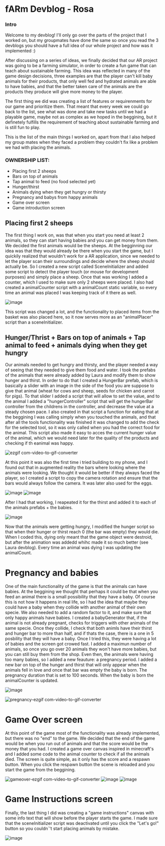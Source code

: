 # fARm Devblog - Rosa

### Intro
Welcome to my devblog! I'll only go over the parts of the project that I worked on, but my groupmates have done the same so once you read the 3 devblogs you should have a full idea of our whole project and how was it implemented :)

After discussing on a series of ideas, we finally decided that our AR project was going to be a farming simulator, in order to create a fun game that can teach about sustainable farming. This idea was reflected in many of the game design decisions, three examples are that the player can't kill baby animals for their products, that only well fed and hydrated animals are able to have babies, and that the better taken care of the animals are the products they produce will give more money to the player.

The first thing we did was creating a list of features or requirenments for our game and prioritize them. That meant that every week we could go back to the list, see what was done and take new tasks until we had a playable game, maybe not as complex as we hoped in the beggining, but it definetely fulfills the requirement of teaching about sustainable farming and is still fun to play. 

This is the list of the main things I worked on, apart from that I also helped my group mates when they faced a problem they couldn't fix like a problem we had with placing the animals.

### OWNERSHIP LIST:
- Placing first 2 sheeps
- Bars on top of animals
- Tap animal to feed (no food selected yet)
- Hunger/thirst
- Animals dying when they get hungry or thirsty
- Pregnancy and babys from happy animals
- Game over screen
- Game introduction screen


## Placing first 2 sheeps

The first thing I work on, was that when you start you need at least 2 animals, so they can start having babies and you can get money from them. We decided the first animals would be the sheeps. At the begginning our idea was that they would already be there when you start the game, but I quickily realized that wouldn't work for a AR application, since we needed to let the player scan their surroundings and decide where the sheep should actually be. So I created a new script called SceneInitializer and added some script to detect the player touch (or mouse for development purposes) and simply place a sheep. Once that was working I added a counter, which I used to make sure only 2 sheeps were placed. I also had created a animalCounter script with a animalCount static variable, so every time an animal was placed I was keeping track of it there as well.

![image](https://github.com/user-attachments/assets/44b20a76-5ca8-481b-b5bc-9b30276095e3)

This script was changed a lot, and the functionality to placed items from the basket was also placed here, so it now serves more as an "animalPlacer" script than a sceneInitializer.

## Hunger/Thrist + Bars on top of animals + Tap animal to feed + animals dying when they get hungry

Our animals needed to get hungry and thirsty, and the player needed a way of seeing that they needed to give them food and water.
I took the prefabs of the animals that were already added by Laura and modify them to show hunger and thirst. In order to do that I created a HungerBar prefab, which is basically a slider with an image in the side of the food you are suppose to give that animal (wheat for cows and sheep, seeds for chicken and carrot for pigs). To that slider I added a script that will allow to set the value, and to the animal I added a "hungerController" script that will get the hungerBar controller from the childrens in the controller, and decrease the value at a steady chosen pace. I also created in that script a function for eating that at the beggining I was calling simply when you touched the animals, and that after all the tools functionality was finished it was changed to add the check for the selected tool, so it was only called when you had the correct food for the animal. This script also made it easy to acces the current hunger value of the animal, which we would need later for the quality of the products and checking if th eanimal was happy.

![ezgif com-video-to-gif-converter](https://github.com/user-attachments/assets/3803077c-2d05-4a7d-8b2f-5297b75f2abb)

At this point it was also the first time i tried building to my phone, and I found out that in augmented reality the bars where looking where the animals were looking. We thought it would be better if they always faced the player, so I created a script to copy the camera rotation and ensure that the bars would always follow the camera. It was later also used for the eggs.

![image](https://github.com/user-attachments/assets/2ac08e01-0352-4b5a-93b5-35b25c6e3afe)
![image](https://github.com/user-attachments/assets/10928048-fbfb-47a0-8722-aaf3519120f7)

After I had that working, I reapeated it for the thirst and added it to each of the animals prefabs + the babies.

![image](https://github.com/user-attachments/assets/c82a7613-0d56-4c5d-8464-d5ab801572fa)

Now that the animals were getting hungry, I modified the hunger script so that when their hunger or thirst reach 0 (the bar was empty) they would die. When I coded this, dying only meant that the game object were destroid, but after the animation was addedd whihc made it so much better (see Laura devblog). Every time an animal was dying I was updating the animalCount.

# Pregnancy and babies

One of the main functionality of the game is that the animals can have babies. At the beggining we thought that perhaps it could be that when you feed an animal there is a small possibility that they have a baby. Of course this is not how it happens in real life, so I had the idea that maybe they could have a baby when they collide with another animal of their own specie. We also needed to add a random factor to it, and make sure that only happy animals have babies. I created a babyGenerator that, if the animal is not already pregnant, checks for triggers with other animals of the same specie. Once they collide, I check that both animls have their thirst and hunger bar to more than half, and if thats the case, there is a one in 5 posbility that they will have a baby. Once I tried this, they were having a lot of babies and the screen got crowed fast. I added a maximun number of animals, so once you go over 20 animals they won't have more babies, but you can still buy them from the shop. Even then, the animals were having too many babies, so I added a new feauture: a pregnancy period. I added a new bar on top of the hunger and thirst that will only appear when the animals fell in love and once that bar was empty the baby is born. The pregnancy duration that is set to 100 seconds. When the baby is born the animalCounter is updated.

![image](https://github.com/user-attachments/assets/9fbb628c-0afa-406d-b12c-2f938764a19b)

![pregnancy-ezgif com-video-to-gif-converter](https://github.com/user-attachments/assets/8c96df6e-a2fa-4c45-a570-c968b022a347)

# Game Over screen

At this point of the game most of the functionality was already implemented, but there was no "end" to the game. We decided that the end of the game would be when you run out of animals and that the score would be the money that you had. I created a game over canvas inspired in minecraft's and I added some code to the animal counter to check if all the animals died. The screen is quite simple, as it only has the score and a respawn button. When you click the respawn button the scene is reloaded and you start the game from the beggining.

![gameover-ezgif com-video-to-gif-converter](https://github.com/user-attachments/assets/de9cefc0-a0c9-4847-8730-1872ad17cb61)
![image](https://github.com/user-attachments/assets/05b9b3f5-5f93-4d66-bfa4-4a1764ab398d)
![image](https://github.com/user-attachments/assets/06149f7d-bc66-4454-9df9-e95c325be456)

# Game Instructions screen

Finally, the last thing I did was creating a "game instructions" canvas with some info text that will show before the player starts the game. I made sure that the sceneInitializer script was deactivated until you click the "Let's go!" button so you couldn´'t start placing animals by mistake.

![image](https://github.com/user-attachments/assets/be4f88a2-9356-417a-bdcc-431edc12dc44)









